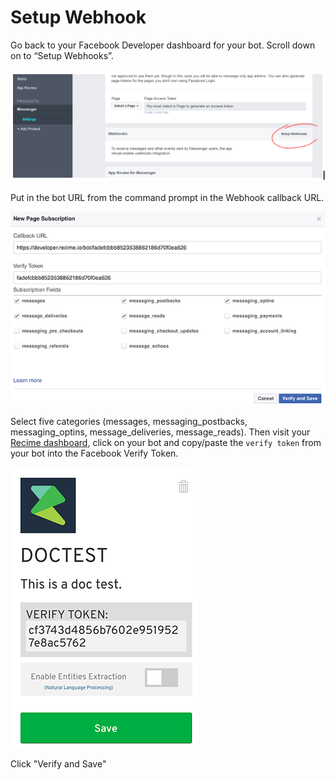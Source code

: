 # Setup Webhook

Go back to your Facebook Developer dashboard for your bot. Scroll down on to “Setup Webhooks”.

![](setup-webhook.png)

Put in the bot URL from the command prompt in the Webhook callback URL.

![](edit-webhook.png)

Select five categories (messages, messaging_postbacks, messaging_optins, message_deliveries, message_reads). Then visit your [Recime dashboard](https://developer.recime.io/account), click on your bot and copy/paste the `verify token` from your bot into the Facebook Verify Token.

![](dashtoken.png)

Click "Verify and Save"
